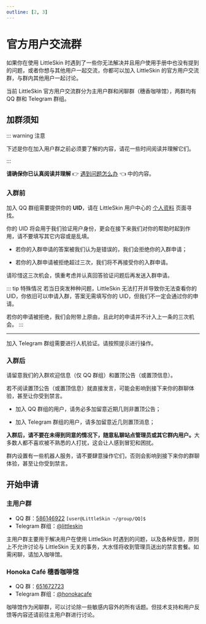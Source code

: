 ```yaml
---
outline: [2, 3]
---
```


# 官方用户交流群

如果你在使用 LittleSkin 时遇到了一些你无法解决并且用户使用手册中也没有提到的问题，或者你想与其他用户一起交流，你都可以加入 LittleSkin 的官方用户交流群，与群内其他用户一起讨论。

当前 LittleSkin 官方用户交流群分为主用户群和闲聊群（穗香咖啡馆），两群均有 QQ 群和 Telegram 群组。

## 加群须知

::: warning 注意

下述是你在加入用户群之前必须要了解的内容，请花一些时间阅读并理解它们。

:::

**请确保你已认真阅读并理解** :point_right: [遇到问题怎么办](/problems.md) :point_left: 中的内容。

### 入群前

加入 QQ 群组需要提供你的 **UID**，请在 LittleSkin 用户中心的 [个人资料](https://littleskin.cn/user/profile) 页面寻找。

你的 UID 将会用于我们验证用户身份，更会在接下来我们对你的帮助时起到作用，请不要填写其它内容或是乱填。

- 若你的入群申请的答案被我们认为是错误的，我们会拒绝你的入群申请；

- 若你的入群申请被拒绝超过三次，我们将不再接受你的入群申请。
  
请珍惜这三次机会，慎重考虑并认真回答验证问题后再发送入群申请。

::: tip 特殊情况
若当日突发种种问题，LittleSkin 无法打开并导致你无法查看你的 UID，你依旧可以申请入群，答案无需填写你的 UID，但我们不一定会通过你的申请。

若你的申请被拒绝，我们会附带上原由，且此时的申请并不计入上一条的三次机会。
:::

---

加入 Telegram 群组需要进行人机验证。请按照提示进行操作。

### 入群后

请留意我们的入群欢迎信息（仅 QQ 群组）和置顶公告（或置顶信息）。

若不阅读置顶公告（或置顶信息）就直接发言，可能会影响到接下来你的群聊体验，甚至让你受到禁言。

- 加入 QQ 群组的用户，请务必多加留意近期几则非置顶公告；

- 加入 Telegram 群组的用户，请多加留意近几则置顶消息；

<strong>入群后，请不要在未得到同意的情况下，随意私聊站点管理员或其它群内用户。</strong>大多数人都不喜欢被不熟悉的人打扰，这会让人感到冒犯和困扰。

群内设置有一些机器人服务，请不要肆意操作它们，否则会影响到接下来你的群聊体验，甚至让你受到禁言。

## 开始申请

### 主用户群

- QQ 群：[586146922](https://jq.qq.com/?_wv=1027&k=5uVljsY) `[user@LittleSkin ~/group/QQ]$`
- Telegram 群组：[@littleskin](https://t.me/littleskin)

主用户群主要用于解决用户在使用 LittleSkin 时遇到的问题，以及各种反馈，原则上不允许讨论与 LittleSkin 无关的事务，大水怪将收到管理员送出的禁言套餐。如需闲聊，请加入咖啡馆。

### Honoka Café 穗香咖啡馆

- QQ 群：[651672723](https://jq.qq.com/?_wv=1027&k=3S0sYT6C)
- Telegram 群组：[@honokacafe](https://t.me/honokacafe)

咖啡馆作为闲聊群，可以讨论除一些敏感内容外的所有话题。但技术支持和用户反馈等内容还请前往主用户群进行讨论。
